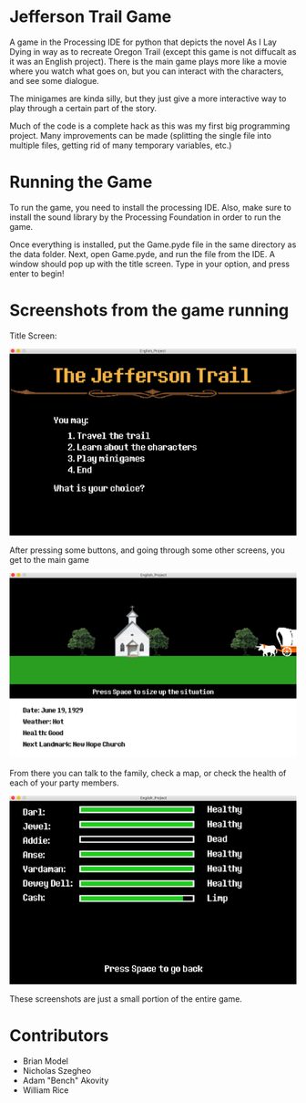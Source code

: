 # Jefferson Trail Game

A game in the Processing IDE for python that depicts the novel As I Lay Dying in way as to recreate Oregon Trail (except this game is not diffucalt as it was an English project). There is the main game plays more like a movie where you watch what goes on, but you can interact with the characters, and see some dialogue. 

The minigames are kinda silly, but they just give a more interactive way to play through a certain part of the story.

Much of the code is a complete hack as this was my first big programming project. Many improvements can be made (splitting the single file into multiple files, getting rid of many temporary variables, etc.)


# Running the Game
To run the game, you need to install the processing IDE. Also, make sure to install the sound library by the Processing Foundation in order to run the game.

Once everything is installed, put the Game.pyde file in the same directory as the data folder. Next, open Game.pyde, and run the file from the IDE. A window should pop up with the title screen. Type in your option, and press enter to begin!

# Screenshots from the game running

Title Screen:

![tilescreen](https://github.com/brianmodel/JeffersonTrailGame/blob/master/img/Screen%20Shot%202018-03-12%20at%201.45.06%20PM.png?raw=true "Title Screen")

After pressing some buttons, and going through some other screens, you get to the main game

![main](https://github.com/brianmodel/JeffersonTrailGame/blob/master/img/Screen%20Shot%202018-03-12%20at%201.48.35%20PM.png?raw=true "Main Game")

From there you can talk to the family, check a map, or check the health of each of your party members.

![health](https://github.com/brianmodel/JeffersonTrailGame/blob/master/img/Screen%20Shot%202018-03-12%20at%201.48.22%20PM.png?raw=true "Health")

These screenshots are just a small portion of the entire game.

# Contributors
- Brian Model
- Nicholas Szegheo
- Adam "Bench" Akovity
- William Rice
